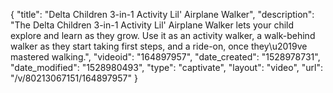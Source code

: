 {
    "title": "Delta Children 3-in-1 Activity Lil' Airplane Walker",
    "description": "The Delta Children 3-in-1 Activity Lil' Airplane Walker lets your child explore and learn as they grow. Use it as an activity walker, a walk-behind walker as they start taking first steps, and a ride-on, once they\u2019ve mastered walking.",
    "videoid": "164897957",
    "date_created": "1528978731",
    "date_modified": "1528980493",
    "type": "captivate",
    "layout": "video",
    "url": "\/v\/80213067151\/164897957"
}